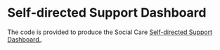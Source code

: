 # Self-directed Support Dashboard

The code is provided to produce the Social Care [Self-directed Support Dashboard.](https://publichealthscotland.scot/publications/insights-in-social-care-statistics-for-scotland/insights-in-social-care-statistics-for-scotland-support-provided-or-funded-by-health-and-social-care-partnerships-in-scotland-202122/self-directed-support/).
